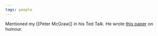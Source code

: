 ```yaml
---
tags: people
---
```


Mentioned my [[Peter McGraw]] in his Ted Talk. He wrote [this paper](https://tomveatch.com/else/humor/paper/) on humour.